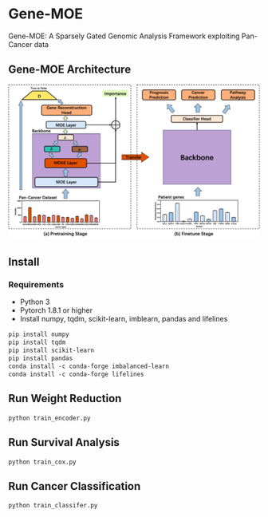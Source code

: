 # Gene-MOE

Gene-MOE: A Sparsely Gated Genomic Analysis Framework exploiting Pan-Cancer data

## Gene-MOE Architecture

![avatar](figures/model.png)

## Install

### Requirements

* Python 3
* Pytorch 1.8.1 or higher
* Install numpy, tqdm, scikit-learn, imblearn, pandas and lifelines
```
pip install numpy
pip install tqdm
pip install scikit-learn
pip install pandas
conda install -c conda-forge imbalanced-learn
conda install -c conda-forge lifelines
```

## Run Weight Reduction

```
python train_encoder.py
```

## Run Survival Analysis
```
python train_cox.py
```


## Run Cancer Classification
```
python train_classifer.py
```
